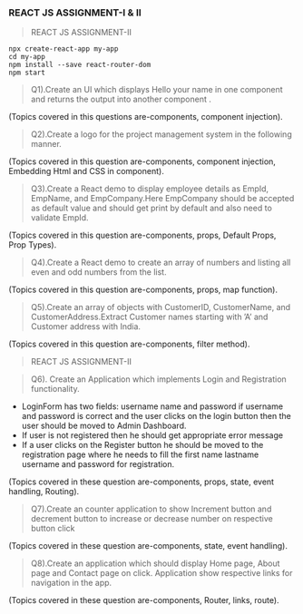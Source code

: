 ### REACT JS ASSIGNMENT-I & II

> REACT JS ASSIGNMENT-II

```
npx create-react-app my-app
cd my-app
npm install --save react-router-dom
npm start
```

> Q1).Create an UI which displays Hello your name in one component and returns the output into another component .

(Topics covered in this questions are-components, component injection).


> Q2).Create a logo for the project management system in the following manner.

(Topics covered in this question are-components, component injection, Embedding Html and CSS in component).


> Q3).Create a React demo to display employee details as EmpId, EmpName, and EmpCompany.Here EmpCompany should be accepted as default value and should get print by default and also need to validate EmpId.

(Topics covered in this question are-components, props, Default Props, Prop Types).

> Q4).Create a React demo to create an array of numbers and listing all even and odd numbers from the list.

(Topics covered in this question are-components, props, map function).


> Q5).Create an array of objects with CustomerID, CustomerName, and CustomerAddress.Extract Customer names starting with ’A’ and Customer address with India.

(Topics covered in this question are-components, filter method).




> REACT JS ASSIGNMENT-II



> Q6). Create an Application which implements Login and Registration functionality. 

-    LoginForm has two fields: username name and password if username and password is correct and the user clicks on the login button then the user should be moved to Admin Dashboard.
-    If user is not registered then he should get appropriate error message
-    If a user clicks on the Register button he should be moved to the registration page where he needs to fill the first name lastname username and password for registration.
 
(Topics covered in these question are-components, props, state, event handling, Routing).
 
> Q7).Create an counter application to show Increment button and decrement button to increase or decrease number on respective button click

(Topics covered in these question are-components, state, event handling).
 
> Q8).Create an application which should display Home page, About page and Contact page on click. Application show respective links for navigation in the app.

(Topics covered in these question are-components, Router, links, route).


